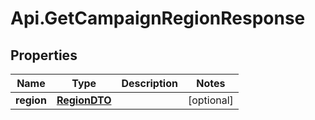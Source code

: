 # Api.GetCampaignRegionResponse

## Properties

Name | Type | Description | Notes
------------ | ------------- | ------------- | -------------
**region** | [**RegionDTO**](RegionDTO.md) |  | [optional] 


